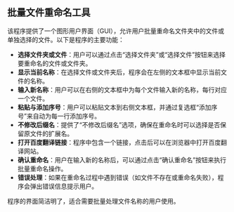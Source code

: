 ## 批量文件重命名工具

该程序提供了一个图形用户界面（GUI），允许用户批量重命名文件夹中的文件或单独选择的文件。以下是程序的主要功能：

- **选择文件夹或文件**：用户可以通过点击“选择文件夹”或“选择文件”按钮来选择要重命名的文件或文件夹。
- **显示当前名称**：在选择文件或文件夹后，程序会在左侧的文本框中显示当前文件的名称。
- **输入新名称**：用户可以在右侧的文本框中为每个文件输入新的名称，每行对应一个文件。
- **粘贴与添加序号**：用户可以粘贴文本到右侧文本框，并通过复选框“添加序号”来自动为每一行添加序号。
- **不修改后缀名**：提供了“不修改后缀名”选项，确保在重命名时可以选择是否保留原文件的扩展名。
- **打开百度翻译链接**：程序中包含一个链接，点击后可以在浏览器中打开百度翻译网站。
- **确认重命名**：用户在输入新的名称后，可以通过点击“确认重命名”按钮来执行批量重命名操作。
- **错误处理**：如果在重命名过程中遇到错误（如文件不存在或重命名失败），程序会弹出错误信息提示用户。

程序的界面简洁明了，适合需要批量处理文件名称的用户使用。
